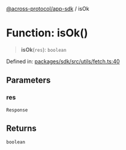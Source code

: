 [@across-protocol/app-sdk](../README.md) / isOk

# Function: isOk()

> **isOk**(`res`): `boolean`

Defined in: [packages/sdk/src/utils/fetch.ts:40](https://github.com/across-protocol/toolkit/blob/6b29eb5487c0ac0b498f1f420b1793303bd8b70a/packages/sdk/src/utils/fetch.ts#L40)

## Parameters

### res

`Response`

## Returns

`boolean`
